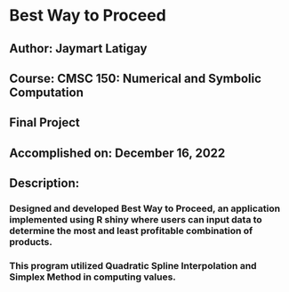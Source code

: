 # Best Way to Proceed 
## Author: Jaymart Latigay
## Course: CMSC 150: Numerical and Symbolic Computation 
## Final Project
## Accomplished on: December 16, 2022

## Description:
### Designed and developed Best Way to Proceed, an application implemented using R shiny where users can input data to determine the most and least profitable combination of products. 
### This program utilized Quadratic Spline Interpolation and Simplex Method in computing values.
